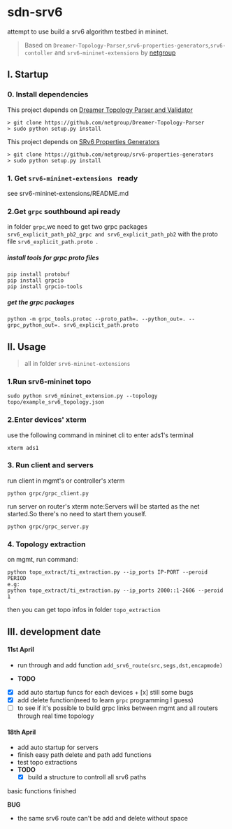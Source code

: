 # sdn-srv6
attempt to use build a srv6 algorithm testbed in mininet.

> Based on `Dreamer-Topology-Parser`,`srv6-properties-generators`,`srv6-contoller` and `srv6-mininet-extensions` by [netgroup](<https://github.com/netgroup>)



## I. Startup

### 0. Install dependencies

This project depends on [Dreamer Topology Parser and Validator](https://github.com/netgroup/Dreamer-Topology-Parser)

```
> git clone https://github.com/netgroup/Dreamer-Topology-Parser
> sudo python setup.py install
```

This project depends on [SRv6 Properties Generators](https://github.com/netgroup/srv6-properties-generators)

```
> git clone https://github.com/netgroup/srv6-properties-generators
> sudo python setup.py install
```

### 1. Get `srv6-mininet-extensions ` ready

see srv6-mininet-extensions/README.md

### 2.Get `grpc` southbound api ready

in folder `grpc`,we need to get two grpc packages `srv6_explicit_path_pb2_grpc and srv6_explicit_path_pb2` with the proto file `srv6_explicit_path.proto `.

##### install tools for grpc proto files

````
pip install protobuf
pip install grpcio
pip install grpcio-tools
````

##### get the grpc packages

````shell
python -m grpc_tools.protoc --proto_path=. --python_out=. --grpc_python_out=. srv6_explicit_path.proto
````

## II. Usage

> all in folder `srv6-mininet-extensions`

### 1.Run srv6-mininet topo

````shell
sudo python srv6_mininet_extension.py --topology topo/example_srv6_topology.json     
````

### 2.Enter devices' xterm

use the following command in mininet cli to enter ads1's terminal

````shell
xterm ads1
````

### 3. Run client and servers

run client in mgmt's or controller's xterm

```shell
python grpc/grpc_client.py
```

run server on router's xterm
note:Servers will be started as the net started.So there's no need to start them youself.

````shell
python grpc/grpc_server.py
````

### 4. Topology extraction

on mgmt, run command:

```` shell
python topo_extract/ti_extraction.py --ip_ports IP-PORT --peroid PERIOD
e.g:
python topo_extract/ti_extraction.py --ip_ports 2000::1-2606 --peroid 1
````

then you can get topo infos in folder `topo_extraction`

## III. development date

#### 11st April

+  run through and add function `add_srv6_route(src,segs,dst,encapmode)`

+  **TODO**
  + [x]  add auto startup funcs for each devices
    + [x] still some bugs
  + [x] add delete function(need to learn `grpc` programming I guess)
  + [ ] to see if it's possible to build grpc links between mgmt and all routers through  real time topology

#### 18th April

+ add auto startup for servers
+ finish easy path delete and path add functions
+ test topo extractions
+ **TODO**
  + [x] build a structure to controll all srv6 paths

basic functions finished

**BUG**

+ the same srv6 route can't be add and delete without space
